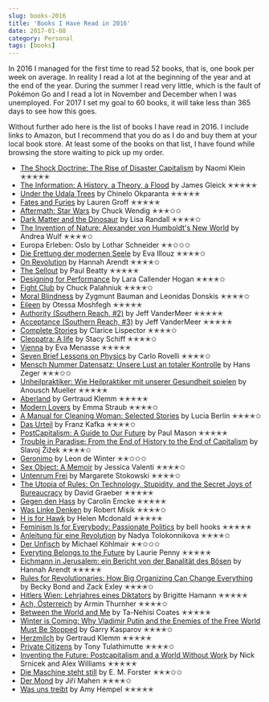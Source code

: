 ```yaml
---
slug: books-2016
title: 'Books I Have Read in 2016'
date: 2017-01-08
category: Personal
tags: [books]
---
```


In 2016 I managed for the first time to read 52 books, that is, one book per week on average. In reality I read a lot at the beginning of the year and at the end of the year. During the summer I read very little, which is the fault of Pokémon Go and I read a lot in November and December when I was unemployed. For 2017 I set my goal to 60 books, it will take less than 365 days to see how this goes.

Without further ado here is the list of books I have read in 2016. I include links to Amazon, but I recommend that you do as I do and buy them at your local book store. At least some of the books on that list, I have found while browsing the store waiting to pick up my order.

- [The Shock Doctrine: The Rise of Disaster Capitalism](http://amzn.to/2issel7) by Naomi Klein ✭✭✭✭✭
- [The Information: A History, a Theory, a Flood](http://amzn.to/2iSlcsH) by James Gleick ✭✭✭✭✭
- [Under the Udala Trees](http://amzn.to/2i3Tp9R) by Chinelo Okparanta ✭✭✭✭✭
- [Fates and Furies](http://amzn.to/2i63w93) by Lauren Groff ✭✭✭✭✭
- [Aftermath: Star Wars](http://amzn.to/2i7VLTv) by Chuck Wendig ✭✭✭✩✩
- [Dark Matter and the Dinosaur](http://amzn.to/2isrXyJ) by Lisa Randall ✭✭✭✭✩
- [The Invention of Nature: Alexander von Humboldt's New World](http://amzn.to/2jrKA9Z) by Andrea Wulf ✭✭✭✭✩
- Europa Erleben: Oslo by Lothar Schneider ✭✭✩✩✩
- [Die Erettung der modernen Seele](http://amzn.to/2jijRZq) by Eva Illouz ✭✭✭✭✩
- [On Revolution](http://amzn.to/2jrJtam) by Hannah Arendt ✭✭✭✭✩
- [The Sellout](http://amzn.to/2i3HMzB) by Paul Beatty ✭✭✭✭✭
- [Designing for Performance](http://amzn.to/2i5PDb4) by Lara Callender Hogan ✭✭✭✭✩
- [Fight Club](http://amzn.to/2i7ZgJz) by Chuck Palahniuk ✭✭✭✭✩
- [Moral Blindness](http://amzn.to/2i3LBos) by Zygmunt Bauman and Leonidas Donskis ✭✭✭✭✩
- [Eileen](http://amzn.to/2isvhcU) by Otessa Moshfegh ✭✭✭✭✭
- [Authority (Southern Reach, #2)](http://amzn.to/2i7QRpB) by Jeff VanderMeer ✭✭✭✭✭
- [Acceptance (Southern Reach, #3)](http://amzn.to/2iSqViz) by Jeff VanderMeer ✭✭✭✭✭
- [Complete Stories](http://amzn.to/2i3LWY1) by Clarice Lispector ✭✭✭✭✩
- [Cleopatra: A life](http://amzn.to/2iSuXan) by Stacy Schiff ✭✭✭✭✩
- [Vienna](http://amzn.to/2isqN6l) by Eva Menasse ✭✭✭✭✭
- [Seven Brief Lessons on Physics](http://amzn.to/2jipJln) by Carlo Rovelli ✭✭✭✭✩
- [Mensch Nummer Datensatz: Unsere Lust an totaler Kontrolle](http://amzn.to/2i619mP) by Hans Zeger ✭✭✭✩✩
- [Unheilpraktiker: Wie Heilpraktiker mit unserer Gesundheit spielen](http://amzn.to/2i3KEMJ) by Anousch Mueller ✭✭✭✭✭
- [Aberland](http://amzn.to/2jirizH) by Gertraud Klemm ✭✭✭✭✭
- [Modern Lovers](http://amzn.to/2i5Ufhn) by Emma Straub ✭✭✭✭✩
- [A Manual for Cleaning Woman: Selected Stories](http://amzn.to/2jil3f7) by Lucia Berlin ✭✭✭✭✩
- [Das Urteil](http://amzn.to/2i3JIrX) by Franz Kafka ✭✭✭✭✩
- [PostCapitalism: A Guide to Our Future](http://amzn.to/2i3JDo9) by Paul Mason ✭✭✭✭✭
- [Trouble in Paradise: From the End of History to the End of Capitalism](http://amzn.to/2jinbDW) by Slavoj Žižek ✭✭✭✭✩
- [Geronimo](http://amzn.to/2i7TuYi) by Leon de Winter ✭✭✩✩✩
- [Sex Object: A Memoir](http://amzn.to/2jiluWX) by Jessica Valenti ✭✭✭✭✩
- [Untenrum Frei](http://amzn.to/2i5VahN) by Margarete Stokowski ✭✭✭✭✩
- [The Utopia of Rules: On Technology, Stupidity, and the Secret Joys of Bureaucracy](http://amzn.to/2iSeUtm) by David Graeber ✭✭✭✭✭
- [Gegen den Hass](http://amzn.to/2i65zdd) by Carolin Emcke ✭✭✭✭✭
- [Was Linke Denken](http://amzn.to/2jieMAr) by Robert Misik ✭✭✭✭✩
- [H is for Hawk](http://amzn.to/2jrDimK) by Helen Mcdonald ✭✭✭✭✭
- [Feminism Is for Everybody: Passionate Politics](http://amzn.to/2i7Gwdg) by bell hooks ✭✭✭✭✭
- [Anleitung für eine Revolution](http://amzn.to/2iSjzLD) by Nadya Tolokonnikova ✭✭✭✭✩
- [Der Unfisch](http://amzn.to/2iS8TNb) by Michael Köhlmair ✭✭✩✩✩
- [Everyting Belongs to the Future](http://amzn.to/2iScSt6) by Laurie Penny ✭✭✭✭✭
- [Eichmann in Jerusalem: ein Bericht von der Banalität des Bösen](http://amzn.to/2jikPEX) by Hannah Arendt ✭✭✭✭✭
- [Rules for Revolutionaries: How Big Organizing Can Change Everything](http://amzn.to/2i3JmRT) by Becky Bond and Zack Exley ✭✭✭✭✩
- [Hitlers Wien: Lehrjahres eines Diktators](http://amzn.to/2i3L5GZ) by Brigitte Hamann ✭✭✭✭✭
- [Ach, Österreich](http://amzn.to/2isnWu9) by Armin Thurnher ✭✭✭✭✩
- [Between the World and Me](http://amzn.to/2iSclY8) by Ta-Nehisi Coates ✭✭✭✭✭
- [Winter is Coming: Why Vladimir Putin and the Enemies of the Free World Must Be Stopped](http://amzn.to/2ispyUx) by Garry Kasparov ✭✭✭✭✩
- [Herzmilch](http://amzn.to/2i664Em) by Gertraud Klemm ✭✭✭✭✭
- [Private Citizens](http://amzn.to/2jigOAv) by Tony Tulathimutte ✭✭✭✭✩
- [Inventing the Future: Postcapitalism and a World Without Work](http://amzn.to/2jincaM) by Nick Srnicek and Alex Williams ✭✭✭✭✭
- [Die Maschine steht still](http://amzn.to/2i7KCC0) by E. M. Forster ✭✭✭✩✩
- [Der Mond](http://amzn.to/2i5SkJH) by Jiří Mahen ✭✭✭✭✩
- [Was uns treibt](http://amzn.to/2isn4Fv) by Amy Hempel ✭✭✭✭✭
